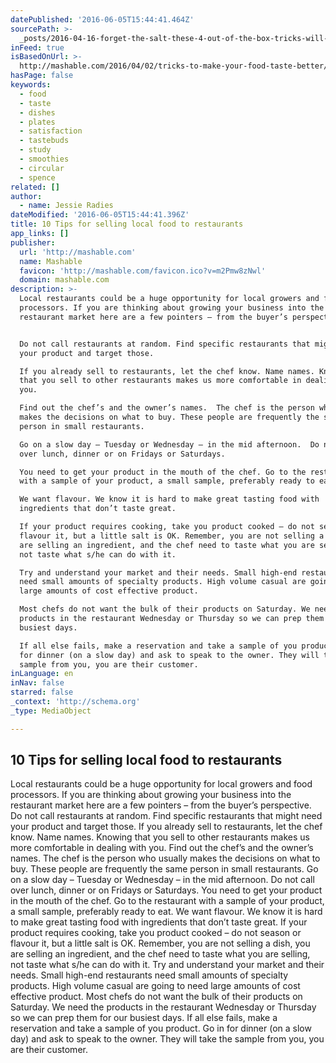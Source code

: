 ```yaml
---
datePublished: '2016-06-05T15:44:41.464Z'
sourcePath: >-
  _posts/2016-04-16-forget-the-salt-these-4-out-of-the-box-tricks-will-make-you.md
inFeed: true
isBasedOnUrl: >-
  http://mashable.com/2016/04/02/tricks-to-make-your-food-taste-better/#VjpZmG0f9iqK
hasPage: false
keywords:
  - food
  - taste
  - dishes
  - plates
  - satisfaction
  - tastebuds
  - study
  - smoothies
  - circular
  - spence
related: []
author:
  - name: Jessie Radies
dateModified: '2016-06-05T15:44:41.396Z'
title: 10 Tips for selling local food to restaurants
app_links: []
publisher:
  url: 'http://mashable.com'
  name: Mashable
  favicon: 'http://mashable.com/favicon.ico?v=m2Pmw8zNwl'
  domain: mashable.com
description: >-
  Local restaurants could be a huge opportunity for local growers and food
  processors. If you are thinking about growing your business into the
  restaurant market here are a few pointers – from the buyer’s perspective.


  Do not call restaurants at random. Find specific restaurants that might need
  your product and target those.

  If you already sell to restaurants, let the chef know. Name names. Knowing
  that you sell to other restaurants makes us more comfortable in dealing with
  you.

  Find out the chef’s and the owner’s names.  The chef is the person who usually
  makes the decisions on what to buy. These people are frequently the same
  person in small restaurants.

  Go on a slow day – Tuesday or Wednesday – in the mid afternoon.  Do not call
  over lunch, dinner or on Fridays or Saturdays.

  You need to get your product in the mouth of the chef. Go to the restaurant
  with a sample of your product, a small sample, preferably ready to eat.

  We want flavour. We know it is hard to make great tasting food with
  ingredients that don’t taste great.

  If your product requires cooking, take you product cooked – do not season or
  flavour it, but a little salt is OK. Remember, you are not selling a dish, you
  are selling an ingredient, and the chef need to taste what you are selling,
  not taste what s/he can do with it.

  Try and understand your market and their needs. Small high-end restaurants
  need small amounts of specialty products. High volume casual are going to need
  large amounts of cost effective product.

  Most chefs do not want the bulk of their products on Saturday. We need the
  products in the restaurant Wednesday or Thursday so we can prep them for our
  busiest days.

  If all else fails, make a reservation and take a sample of you product. Go in
  for dinner (on a slow day) and ask to speak to the owner. They will take the
  sample from you, you are their customer.
inLanguage: en
inNav: false
starred: false
_context: 'http://schema.org'
_type: MediaObject

---
```

<article style=""><h1>10 Tips for selling local food to restaurants</h1><p>Local restaurants could be a huge opportunity for local growers and food processors. If you are thinking about growing your business into the restaurant market here are a few pointers – from the buyer’s perspective. Do not call restaurants at random. Find specific restaurants that might need your product and target those. If you already sell to restaurants, let the chef know. Name names. Knowing that you sell to other restaurants makes us more comfortable in dealing with you. Find out the chef’s and the owner’s names. The chef is the person who usually makes the decisions on what to buy. These people are frequently the same person in small restaurants. Go on a slow day – Tuesday or Wednesday – in the mid afternoon. Do not call over lunch, dinner or on Fridays or Saturdays. You need to get your product in the mouth of the chef. Go to the restaurant with a sample of your product, a small sample, preferably ready to eat. We want flavour. We know it is hard to make great tasting food with ingredients that don’t taste great. If your product requires cooking, take you product cooked – do not season or flavour it, but a little salt is OK. Remember, you are not selling a dish, you are selling an ingredient, and the chef need to taste what you are selling, not taste what s/he can do with it. Try and understand your market and their needs. Small high-end restaurants need small amounts of specialty products. High volume casual are going to need large amounts of cost effective product. Most chefs do not want the bulk of their products on Saturday. We need the products in the restaurant Wednesday or Thursday so we can prep them for our busiest days. If all else fails, make a reservation and take a sample of you product. Go in for dinner (on a slow day) and ask to speak to the owner. They will take the sample from you, you are their customer.</p></article>